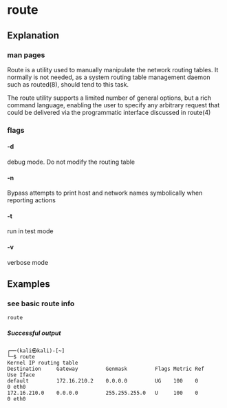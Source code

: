 # route
## Explanation
### man pages
Route is a utility used to manually manipulate the network routing tables.  It normally is not needed, as a system routing table management daemon such as routed(8), should tend to this task.

The route utility supports a limited number of general options, but a rich command language, enabling the user to specify any arbitrary request that could be delivered via the programmatic interface discussed in route(4)

### flags
#### -d
debug mode.  Do not modify the routing table
#### -n
Bypass attempts to print host and network names symbolically when reporting actions
#### -t
run in test mode
#### -v
verbose mode

## Examples
### see basic route info
```
route
```
##### Successful output
```
┌──(kali㉿kali)-[~]
└─$ route               
Kernel IP routing table
Destination     Gateway         Genmask         Flags Metric Ref    Use Iface
default         172.16.210.2    0.0.0.0         UG    100    0        0 eth0
172.16.210.0    0.0.0.0         255.255.255.0   U     100    0        0 eth0

```